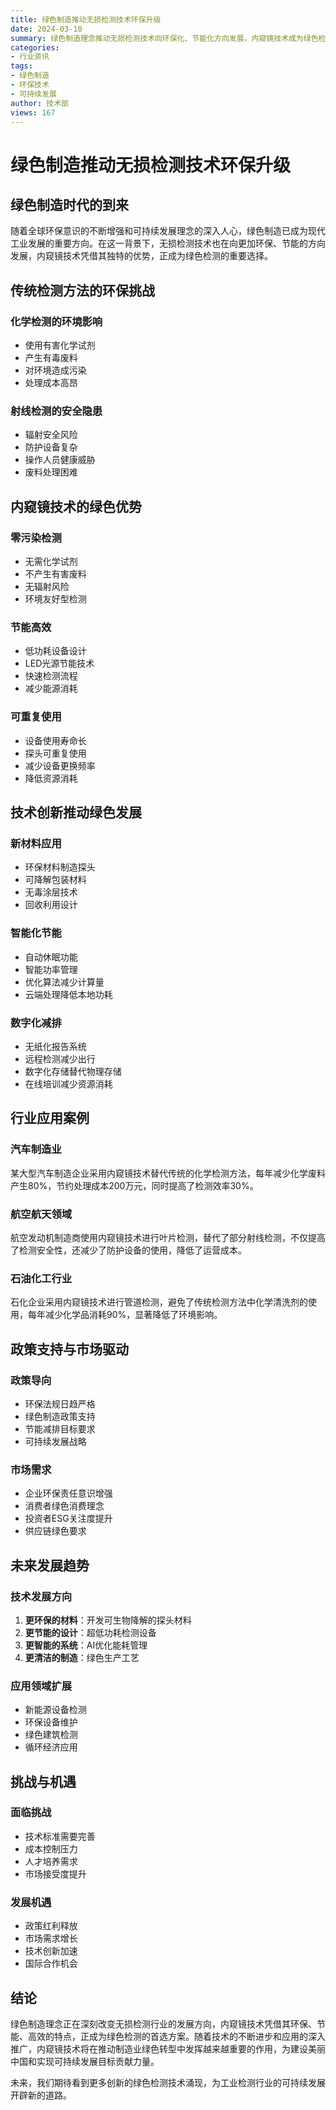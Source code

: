 ```yaml
---
title: 绿色制造推动无损检测技术环保升级
date: 2024-03-10
summary: 绿色制造理念推动无损检测技术向环保化、节能化方向发展，内窥镜技术成为绿色检测的重要选择
categories:
- 行业资讯
tags:
- 绿色制造
- 环保技术
- 可持续发展
author: 技术部
views: 167
---
```


# 绿色制造推动无损检测技术环保升级

## 绿色制造时代的到来

随着全球环保意识的不断增强和可持续发展理念的深入人心，绿色制造已成为现代工业发展的重要方向。在这一背景下，无损检测技术也在向更加环保、节能的方向发展，内窥镜技术凭借其独特的优势，正成为绿色检测的重要选择。

## 传统检测方法的环保挑战

### 化学检测的环境影响
- 使用有害化学试剂
- 产生有毒废料
- 对环境造成污染
- 处理成本高昂

### 射线检测的安全隐患
- 辐射安全风险
- 防护设备复杂
- 操作人员健康威胁
- 废料处理困难

## 内窥镜技术的绿色优势

### 零污染检测
- 无需化学试剂
- 不产生有害废料
- 无辐射风险
- 环境友好型检测

### 节能高效
- 低功耗设备设计
- LED光源节能技术
- 快速检测流程
- 减少能源消耗

### 可重复使用
- 设备使用寿命长
- 探头可重复使用
- 减少设备更换频率
- 降低资源消耗

## 技术创新推动绿色发展

### 新材料应用
- 环保材料制造探头
- 可降解包装材料
- 无毒涂层技术
- 回收利用设计

### 智能化节能
- 自动休眠功能
- 智能功率管理
- 优化算法减少计算量
- 云端处理降低本地功耗

### 数字化减排
- 无纸化报告系统
- 远程检测减少出行
- 数字化存储替代物理存储
- 在线培训减少资源消耗

## 行业应用案例

### 汽车制造业
某大型汽车制造企业采用内窥镜技术替代传统的化学检测方法，每年减少化学废料产生80%，节约处理成本200万元，同时提高了检测效率30%。

### 航空航天领域
航空发动机制造商使用内窥镜技术进行叶片检测，替代了部分射线检测，不仅提高了检测安全性，还减少了防护设备的使用，降低了运营成本。

### 石油化工行业
石化企业采用内窥镜技术进行管道检测，避免了传统检测方法中化学清洗剂的使用，每年减少化学品消耗90%，显著降低了环境影响。

## 政策支持与市场驱动

### 政策导向
- 环保法规日趋严格
- 绿色制造政策支持
- 节能减排目标要求
- 可持续发展战略

### 市场需求
- 企业环保责任意识增强
- 消费者绿色消费理念
- 投资者ESG关注度提升
- 供应链绿色要求

## 未来发展趋势

### 技术发展方向
1. **更环保的材料**：开发可生物降解的探头材料
2. **更节能的设计**：超低功耗检测设备
3. **更智能的系统**：AI优化能耗管理
4. **更清洁的制造**：绿色生产工艺

### 应用领域扩展
- 新能源设备检测
- 环保设备维护
- 绿色建筑检测
- 循环经济应用

## 挑战与机遇

### 面临挑战
- 技术标准需要完善
- 成本控制压力
- 人才培养需求
- 市场接受度提升

### 发展机遇
- 政策红利释放
- 市场需求增长
- 技术创新加速
- 国际合作机会

## 结论

绿色制造理念正在深刻改变无损检测行业的发展方向，内窥镜技术凭借其环保、节能、高效的特点，正成为绿色检测的首选方案。随着技术的不断进步和应用的深入推广，内窥镜技术将在推动制造业绿色转型中发挥越来越重要的作用，为建设美丽中国和实现可持续发展目标贡献力量。

未来，我们期待看到更多创新的绿色检测技术涌现，为工业检测行业的可持续发展开辟新的道路。
